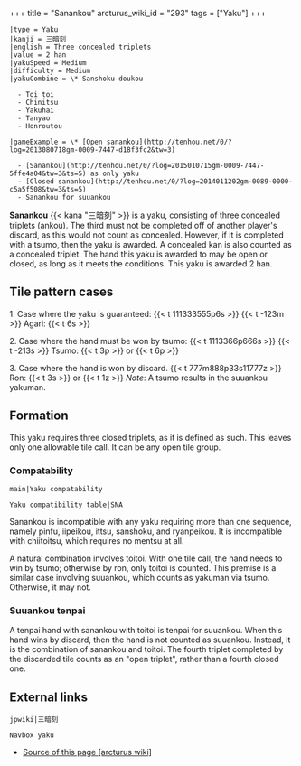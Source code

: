+++
title = "Sanankou"
arcturus_wiki_id = "293"
tags = ["Yaku"]
+++

```yaku
|type = Yaku
|kanji = 三暗刻
|english = Three concealed triplets
|value = 2 han
|yakuSpeed = Medium
|difficulty = Medium
|yakuCombine = \* Sanshoku doukou

  - Toi toi
  - Chinitsu
  - Yakuhai
  - Tanyao
  - Honroutou

|gameExample = \* [Open sanankou](http://tenhou.net/0/?log=2013080718gm-0009-7447-d18f3fc2&tw=3)

  - [Sanankou](http://tenhou.net/0/?log=2015010715gm-0009-7447-5ffe4a04&tw=3&ts=5) as only yaku
  - [Closed sanankou](http://tenhou.net/0/?log=2014011202gm-0089-0000-c5a5f508&tw=3&ts=5)
  - Sanankou for suuankou

```

**Sanankou** {{< kana "三暗刻" >}} is a yaku, consisting of three concealed triplets (ankou). The
third must not be completed off of another player's discard, as this would not count as concealed.
However, if it is completed with a tsumo, then the yaku is awarded. A concealed kan is also counted
as a concealed triplet. The hand this yaku is awarded to may be open or closed, as long as it meets
the conditions. This yaku is awarded 2 han.

## Tile pattern cases

1\. Case where the yaku is guaranteed: {{< t 111333555p6s >}} {{< t -123m >}} Agari: {{< t 6s >}}

2\. Case where the hand must be won by tsumo: {{< t 1113366p666s >}} {{< t -213s >}} Tsumo:
{{< t 3p >}} or {{< t 6p >}}

3\. Case where the hand is won by discard. {{< t 777m888p33s11777z >}} Ron: {{< t 3s >}} or
{{< t 1z >}} _Note_: A tsumo results in the suuankou yakuman.

## Formation

This yaku requires three closed triplets, as it is defined as such. This leaves only one allowable
tile call. It can be any open tile group.

### Compatability

`main|Yaku compatability`

`Yaku compatibility table|SNA`

Sanankou is incompatible with any yaku requiring more than one sequence, namely pinfu, iipeikou,
ittsu, sanshoku, and ryanpeikou. It is incompatible with chiitoitsu, which requires no mentsu at
all.

A natural combination involves toitoi. With one tile call, the hand needs to win by tsumo; otherwise
by ron, only toitoi is counted. This premise is a similar case involving suuankou, which counts as
yakuman via tsumo. Otherwise, it may not.

### Suuankou tenpai

A tenpai hand with sanankou with toitoi is tenpai for suuankou. When this hand wins by discard, then
the hand is not counted as suuankou. Instead, it is the combination of sanankou and toitoi. The
fourth triplet completed by the discarded tile counts as an "open triplet", rather than a fourth
closed one.

## External links

`jpwiki|三暗刻`

`Navbox yaku`

- [Source of this page [arcturus wiki]](http://arcturus.su/wiki/Sanankou)

